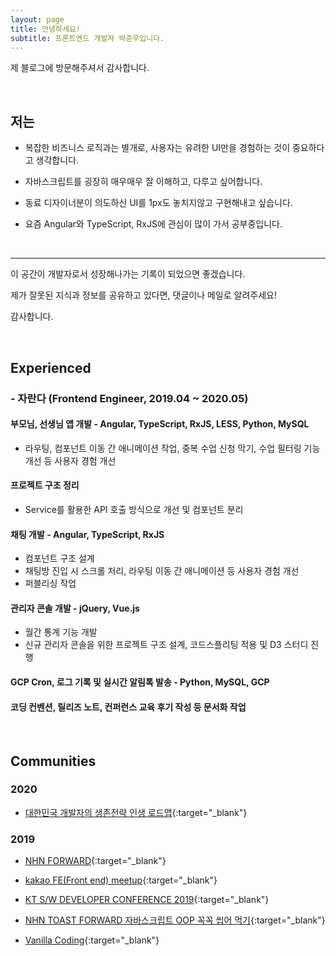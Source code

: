 ```yaml
---
layout: page
title: 안녕하세요!
subtitle: 프론트엔드 개발자 박준우입니다.
---
```


제 블로그에 방문해주셔서 감사합니다.

<br>

## 저는

- 복잡한 비즈니스 로직과는 별개로, 사용자는 유려한 UI만을 경험하는 것이 중요하다고 생각합니다.

- 자바스크립트를 굉장히 매우매우 잘 이해하고, 다루고 싶어합니다.

- 동료 디자이너분이 의도하신 UI를 1px도 놓치지않고 구현해내고 싶습니다.

- 요즘 Angular와 TypeScript, RxJS에 관심이 많이 가서 공부중입니다.

<br>

---



이 공간이 개발자로서 성장해나가는 기록이 되었으면 좋겠습니다.

제가 잘못된 지식과 정보를 공유하고 있다면, 댓글이나 메일로 알려주세요!

감사합니다.

<br>


## Experienced
<!-- - [Jaranda](https://jaranda.kr/){:target="_blank"} (Frontend Engineer, 2019.04 ~ ) -->
### - 자란다 (Frontend Engineer, 2019.04 ~ 2020.05)
#### 부모님, 선생님 앱 개발 - Angular, TypeScript, RxJS, LESS, Python, MySQL
- 라우팅, 컴포넌트 이동 간 애니메이션 작업, 중복 수업 신청 막기, 수업 필터링 기능 개선 등 사용자 경험 개선

#### 프로젝트 구조 정리
- Service를 활용한 API 호출 방식으로 개선 및 컴포넌트 분리

#### 채팅 개발 - Angular, TypeScript, RxJS
- 컴포넌트 구조 설계
- 채팅방 진입 시 스크롤 처리, 라우팅 이동 간 애니메이션 등 사용자 경험 개선
- 퍼블리싱 작업

#### 관리자 콘솔 개발 - jQuery, Vue.js
- 월간 통계 기능 개발
- 신규 관리자 콘솔을 위한 프로젝트 구조 설계, 코드스플리팅 적용 및 D3 스터디 진행

#### GCP Cron, 로그 기록 및 실시간 알림톡 발송 - Python, MySQL, GCP

#### 코딩 컨벤션, 릴리즈 노트, 컨퍼런스 교육 후기 작성 등 문서화 작업

<br>

## Communities

### 2020

- [대한민국 개발자의 생존전략 인생 로드맵](https://www.onoffmix.com/event/205305){:target="_blank"}

### 2019

- [NHN FORWARD](https://forward.nhn.com/2019/seoul/){:target="_blank"}

- [kakao FE(Front end) meetup](https://tech.kakao.com/2019/10/24/kakao-fefront-end-meetup-2/){:target="_blank"}

- [KT S/W DEVELOPER CONFERENCE 2019](https://festa.io/events/344){:target="_blank"} 

- [NHN TOAST FORWARD 자바스크립트 OOP 꼭꼭 씹어 먹기](https://onoffmix.com/event/181202){:target="_blank"}

- [Vanilla Coding](https://www.vanillacoding.co/){:target="_blank"} 
